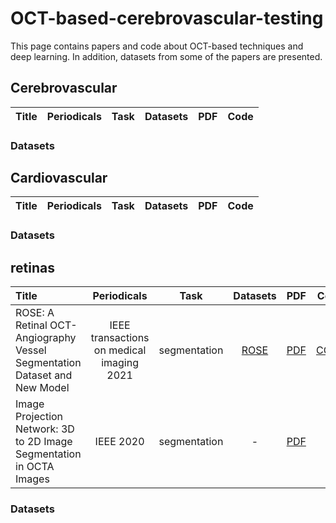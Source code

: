 # OCT-based-cerebrovascular-testing
This page contains papers and code about OCT-based techniques and deep learning. In addition, datasets from some of the papers are presented.
## Cerebrovascular
| Title   |   Periodicals   |  Task  | Datasets |   PDF    |   Code   |
|:------ |:--------:|:-------------------------:|:------:|:--------:|:----------:|
### Datasets
## Cardiovascular
| Title   |   Periodicals   |  Task  | Datasets |   PDF    |   Code   |
|:------ |:--------:|:-------------------------:|:------:|:--------:|:----------:|
### Datasets
## retinas
| Title   |   Periodicals   |  Task  | Datasets |   PDF    |   Code   |
|:------ |:--------:|:-------------------------:|:------:|:--------:|:----------:|
| ROSE: A Retinal OCT-Angiography Vessel Segmentation Dataset and New Model | IEEE transactions on medical imaging 2021 | segmentation | [ROSE](https://imed.nimte.ac.cn/dataofrose.html) | [PDF](https://ieeexplore.ieee.org/stamp/stamp.jsp?tp=&arnumber=9284503) | [CODE](https://github.com/iMED-Lab/ROSE) |
|Image Projection Network: 3D to 2D Image Segmentation in OCTA Images| IEEE 2020 | segmentation  | - | [PDF](https://sci-hub.se/https://ieeexplore.ieee.org/document/9085991) | - |
### Datasets


